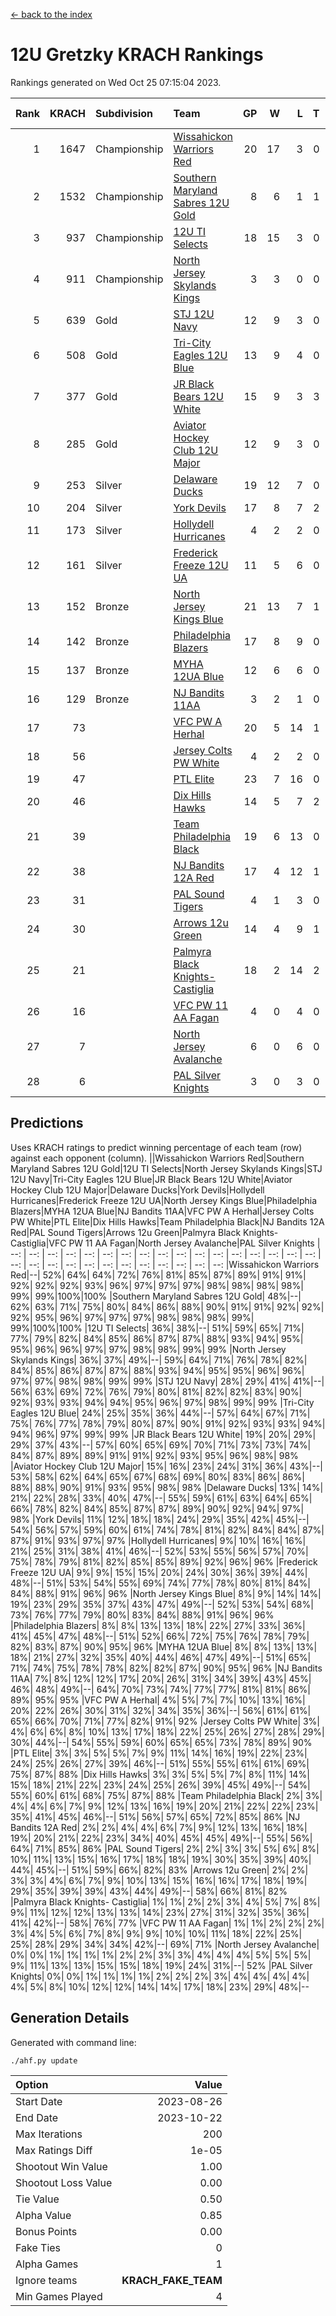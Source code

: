 [<- back to the index](readme.md)
# 12U Gretzky KRACH Rankings
Rankings generated on Wed Oct 25 07:15:04 2023.

Rank|KRACH|Subdivision|Team|GP|W|L|T|OTW|OTL|SoS|Exp Wins|Win Diff
---:|---:|:---|:---|---:|---:|---:|---:|---:|---:|---:|---:|---:
1|1647|Championship|[Wissahickon Warriors Red](https://gamesheetstats.com/seasons/3659/teams/140468/schedule)|20|17|3|0|1|0|365|17.9|0.0
2|1532|Championship|[Southern Maryland Sabres 12U Gold](https://gamesheetstats.com/seasons/3659/teams/140463/schedule)|8|6|1|1|0|0|484|7.4|0.0
3|937|Championship|[12U TI Selects](https://gamesheetstats.com/seasons/3659/teams/140450/schedule)|18|15|3|0|0|1|260|15.9|0.0
4|911|Championship|[North Jersey Skylands Kings](https://gamesheetstats.com/seasons/3659/teams/140784/schedule)|3|3|0|0|0|0|36|3.8|-0.0
5|639|Gold|[STJ 12U Navy](https://gamesheetstats.com/seasons/3659/teams/140464/schedule)|12|9|3|0|1|0|348|9.9|0.0
6|508|Gold|[Tri-City Eagles 12U Blue](https://gamesheetstats.com/seasons/3659/teams/140466/schedule)|13|9|4|0|0|0|397|9.9|0.0
7|377|Gold|[JR Black Bears 12U White](https://gamesheetstats.com/seasons/3659/teams/140456/schedule)|15|9|3|3|0|1|341|11.4|0.0
8|285|Gold|[Aviator Hockey Club 12U Major](https://gamesheetstats.com/seasons/3659/teams/140452/schedule)|12|9|3|0|1|0|214|9.9|0.0
9|253|Silver|[Delaware Ducks](https://gamesheetstats.com/seasons/3659/teams/140453/schedule)|19|12|7|0|0|0|243|12.9|0.0
10|204|Silver|[York Devils](https://gamesheetstats.com/seasons/3659/teams/140469/schedule)|17|8|7|2|1|0|430|9.9|0.0
11|173|Silver|[Hollydell Hurricanes](https://gamesheetstats.com/seasons/3659/teams/140777/schedule)|4|2|2|0|0|0|411|2.9|0.0
12|161|Silver|[Frederick Freeze 12U UA](https://gamesheetstats.com/seasons/3659/teams/140455/schedule)|11|5|6|0|0|0|355|5.9|0.0
13|152|Bronze|[North Jersey Kings Blue](https://gamesheetstats.com/seasons/3659/teams/140459/schedule)|21|13|7|1|1|0|187|14.4|0.0
14|142|Bronze|[Philadelphia Blazers](https://gamesheetstats.com/seasons/3659/teams/140461/schedule)|17|8|9|0|1|0|431|8.9|0.0
15|137|Bronze|[MYHA 12UA Blue](https://gamesheetstats.com/seasons/3659/teams/140457/schedule)|12|6|6|0|0|1|347|6.9|0.0
16|129|Bronze|[NJ Bandits 11AA](https://gamesheetstats.com/seasons/3659/teams/140782/schedule)|3|2|1|0|0|0|64|2.9|0.0
17|73||[VFC PW A Herhal](https://gamesheetstats.com/seasons/3659/teams/140467/schedule)|20|5|14|1|0|0|414|6.4|0.0
18|56||[Jersey Colts PW White](https://gamesheetstats.com/seasons/3659/teams/140778/schedule)|4|2|2|0|0|0|57|2.9|0.0
19|47||[PTL Elite](https://gamesheetstats.com/seasons/3659/teams/140462/schedule)|23|7|16|0|1|2|355|7.8|-0.0
20|46||[Dix Hills Hawks](https://gamesheetstats.com/seasons/3659/teams/140454/schedule)|14|5|7|2|0|0|132|6.9|0.0
21|39||[Team Philadelphia Black](https://gamesheetstats.com/seasons/3659/teams/140465/schedule)|19|6|13|0|0|0|155|6.9|0.0
22|38||[NJ Bandits 12A Red](https://gamesheetstats.com/seasons/3659/teams/140458/schedule)|17|4|12|1|0|1|365|5.4|0.0
23|31||[PAL Sound Tigers](https://gamesheetstats.com/seasons/3659/teams/140486/schedule)|4|1|3|0|0|1|131|1.9|0.0
24|30||[Arrows 12u Green](https://gamesheetstats.com/seasons/3659/teams/140451/schedule)|14|4|9|1|1|0|211|5.4|0.0
25|21||[Palmyra Black Knights- Castiglia](https://gamesheetstats.com/seasons/3659/teams/140460/schedule)|18|2|14|2|0|0|302|3.9|0.0
26|16||[VFC PW 11 AA Fagan](https://gamesheetstats.com/seasons/3659/teams/140789/schedule)|4|0|4|0|0|1|442|0.9|0.0
27|7||[North Jersey Avalanche](https://gamesheetstats.com/seasons/3659/teams/140783/schedule)|6|0|6|0|0|0|100|0.9|0.0
28|6||[PAL Silver Knights](https://gamesheetstats.com/seasons/3659/teams/140514/schedule)|3|0|3|0|0|0|29|0.9|0.0

## Predictions
Uses KRACH ratings to predict winning percentage of each team (row) against each opponent (column).
||Wissahickon Warriors Red|Southern Maryland Sabres 12U Gold|12U TI Selects|North Jersey Skylands Kings|STJ 12U Navy|Tri-City Eagles 12U Blue|JR Black Bears 12U White|Aviator Hockey Club 12U Major|Delaware Ducks|York Devils|Hollydell Hurricanes|Frederick Freeze 12U UA|North Jersey Kings Blue|Philadelphia Blazers|MYHA 12UA Blue|NJ Bandits 11AA|VFC PW A Herhal|Jersey Colts PW White|PTL Elite|Dix Hills Hawks|Team Philadelphia Black|NJ Bandits 12A Red|PAL Sound Tigers|Arrows 12u Green|Palmyra Black Knights- Castiglia|VFC PW 11 AA Fagan|North Jersey Avalanche|PAL Silver Knights
| --: | --: | --: | --: | --: | --: | --: | --: | --: | --: | --: | --: | --: | --: | --: | --: | --: | --: | --: | --: | --: | --: | --: | --: | --: | --: | --: | --: | --: 
|Wissahickon Warriors Red|--| 52%| 64%| 64%| 72%| 76%| 81%| 85%| 87%| 89%| 91%| 91%| 92%| 92%| 92%| 93%| 96%| 97%| 97%| 97%| 98%| 98%| 98%| 98%| 99%| 99%|100%|100%
|Southern Maryland Sabres 12U Gold| 48%|--| 62%| 63%| 71%| 75%| 80%| 84%| 86%| 88%| 90%| 91%| 91%| 92%| 92%| 92%| 95%| 96%| 97%| 97%| 97%| 98%| 98%| 98%| 99%| 99%|100%|100%
|12U TI Selects| 36%| 38%|--| 51%| 59%| 65%| 71%| 77%| 79%| 82%| 84%| 85%| 86%| 87%| 87%| 88%| 93%| 94%| 95%| 95%| 96%| 96%| 97%| 97%| 98%| 98%| 99%| 99%
|North Jersey Skylands Kings| 36%| 37%| 49%|--| 59%| 64%| 71%| 76%| 78%| 82%| 84%| 85%| 86%| 87%| 87%| 88%| 93%| 94%| 95%| 95%| 96%| 96%| 97%| 97%| 98%| 98%| 99%| 99%
|STJ 12U Navy| 28%| 29%| 41%| 41%|--| 56%| 63%| 69%| 72%| 76%| 79%| 80%| 81%| 82%| 82%| 83%| 90%| 92%| 93%| 93%| 94%| 94%| 95%| 96%| 97%| 98%| 99%| 99%
|Tri-City Eagles 12U Blue| 24%| 25%| 35%| 36%| 44%|--| 57%| 64%| 67%| 71%| 75%| 76%| 77%| 78%| 79%| 80%| 87%| 90%| 91%| 92%| 93%| 93%| 94%| 94%| 96%| 97%| 99%| 99%
|JR Black Bears 12U White| 19%| 20%| 29%| 29%| 37%| 43%|--| 57%| 60%| 65%| 69%| 70%| 71%| 73%| 73%| 74%| 84%| 87%| 89%| 89%| 91%| 91%| 92%| 93%| 95%| 96%| 98%| 98%
|Aviator Hockey Club 12U Major| 15%| 16%| 23%| 24%| 31%| 36%| 43%|--| 53%| 58%| 62%| 64%| 65%| 67%| 68%| 69%| 80%| 83%| 86%| 86%| 88%| 88%| 90%| 91%| 93%| 95%| 98%| 98%
|Delaware Ducks| 13%| 14%| 21%| 22%| 28%| 33%| 40%| 47%|--| 55%| 59%| 61%| 63%| 64%| 65%| 66%| 78%| 82%| 84%| 85%| 87%| 87%| 89%| 90%| 92%| 94%| 97%| 98%
|York Devils| 11%| 12%| 18%| 18%| 24%| 29%| 35%| 42%| 45%|--| 54%| 56%| 57%| 59%| 60%| 61%| 74%| 78%| 81%| 82%| 84%| 84%| 87%| 87%| 91%| 93%| 97%| 97%
|Hollydell Hurricanes|  9%| 10%| 16%| 16%| 21%| 25%| 31%| 38%| 41%| 46%|--| 52%| 53%| 55%| 56%| 57%| 70%| 75%| 78%| 79%| 81%| 82%| 85%| 85%| 89%| 92%| 96%| 96%
|Frederick Freeze 12U UA|  9%|  9%| 15%| 15%| 20%| 24%| 30%| 36%| 39%| 44%| 48%|--| 51%| 53%| 54%| 55%| 69%| 74%| 77%| 78%| 80%| 81%| 84%| 84%| 88%| 91%| 96%| 96%
|North Jersey Kings Blue|  8%|  9%| 14%| 14%| 19%| 23%| 29%| 35%| 37%| 43%| 47%| 49%|--| 52%| 53%| 54%| 68%| 73%| 76%| 77%| 79%| 80%| 83%| 84%| 88%| 91%| 96%| 96%
|Philadelphia Blazers|  8%|  8%| 13%| 13%| 18%| 22%| 27%| 33%| 36%| 41%| 45%| 47%| 48%|--| 51%| 52%| 66%| 72%| 75%| 76%| 78%| 79%| 82%| 83%| 87%| 90%| 95%| 96%
|MYHA 12UA Blue|  8%|  8%| 13%| 13%| 18%| 21%| 27%| 32%| 35%| 40%| 44%| 46%| 47%| 49%|--| 51%| 65%| 71%| 74%| 75%| 78%| 78%| 82%| 82%| 87%| 90%| 95%| 96%
|NJ Bandits 11AA|  7%|  8%| 12%| 12%| 17%| 20%| 26%| 31%| 34%| 39%| 43%| 45%| 46%| 48%| 49%|--| 64%| 70%| 73%| 74%| 77%| 77%| 81%| 81%| 86%| 89%| 95%| 95%
|VFC PW A Herhal|  4%|  5%|  7%|  7%| 10%| 13%| 16%| 20%| 22%| 26%| 30%| 31%| 32%| 34%| 35%| 36%|--| 56%| 61%| 61%| 65%| 66%| 70%| 71%| 77%| 82%| 91%| 92%
|Jersey Colts PW White|  3%|  4%|  6%|  6%|  8%| 10%| 13%| 17%| 18%| 22%| 25%| 26%| 27%| 28%| 29%| 30%| 44%|--| 54%| 55%| 59%| 60%| 65%| 65%| 73%| 78%| 89%| 90%
|PTL Elite|  3%|  3%|  5%|  5%|  7%|  9%| 11%| 14%| 16%| 19%| 22%| 23%| 24%| 25%| 26%| 27%| 39%| 46%|--| 51%| 55%| 55%| 61%| 61%| 69%| 75%| 87%| 88%
|Dix Hills Hawks|  3%|  3%|  5%|  5%|  7%|  8%| 11%| 14%| 15%| 18%| 21%| 22%| 23%| 24%| 25%| 26%| 39%| 45%| 49%|--| 54%| 55%| 60%| 61%| 68%| 75%| 87%| 88%
|Team Philadelphia Black|  2%|  3%|  4%|  4%|  6%|  7%|  9%| 12%| 13%| 16%| 19%| 20%| 21%| 22%| 22%| 23%| 35%| 41%| 45%| 46%|--| 51%| 56%| 57%| 65%| 72%| 85%| 86%
|NJ Bandits 12A Red|  2%|  2%|  4%|  4%|  6%|  7%|  9%| 12%| 13%| 16%| 18%| 19%| 20%| 21%| 22%| 23%| 34%| 40%| 45%| 45%| 49%|--| 55%| 56%| 64%| 71%| 85%| 86%
|PAL Sound Tigers|  2%|  2%|  3%|  3%|  5%|  6%|  8%| 10%| 11%| 13%| 15%| 16%| 17%| 18%| 18%| 19%| 30%| 35%| 39%| 40%| 44%| 45%|--| 51%| 59%| 66%| 82%| 83%
|Arrows 12u Green|  2%|  2%|  3%|  3%|  4%|  6%|  7%|  9%| 10%| 13%| 15%| 16%| 16%| 17%| 18%| 19%| 29%| 35%| 39%| 39%| 43%| 44%| 49%|--| 58%| 66%| 81%| 82%
|Palmyra Black Knights- Castiglia|  1%|  1%|  2%|  2%|  3%|  4%|  5%|  7%|  8%|  9%| 11%| 12%| 12%| 13%| 13%| 14%| 23%| 27%| 31%| 32%| 35%| 36%| 41%| 42%|--| 58%| 76%| 77%
|VFC PW 11 AA Fagan|  1%|  1%|  2%|  2%|  2%|  3%|  4%|  5%|  6%|  7%|  8%|  9%|  9%| 10%| 10%| 11%| 18%| 22%| 25%| 25%| 28%| 29%| 34%| 34%| 42%|--| 69%| 71%
|North Jersey Avalanche|  0%|  0%|  1%|  1%|  1%|  1%|  2%|  2%|  3%|  3%|  4%|  4%|  4%|  5%|  5%|  5%|  9%| 11%| 13%| 13%| 15%| 15%| 18%| 19%| 24%| 31%|--| 52%
|PAL Silver Knights|  0%|  0%|  1%|  1%|  1%|  1%|  2%|  2%|  2%|  3%|  4%|  4%|  4%|  4%|  4%|  5%|  8%| 10%| 12%| 12%| 14%| 14%| 17%| 18%| 23%| 29%| 48%|--

## Generation Details

Generated with command line:
```
./ahf.py update
```

| Option | Value |
| :----- | ----: |
| Start Date | 2023-08-26 |
| End Date | 2023-10-22 |
| Max Iterations | 200 |
| Max Ratings Diff | 1e-05 |
| Shootout Win Value | 1.00 |
| Shootout Loss Value | 0.00 |
| Tie Value | 0.50 |
| Alpha Value | 0.85 |
| Bonus Points | 0.00 |
| Fake Ties | 0 |
| Alpha Games | 1 |
| Ignore teams | __KRACH_FAKE_TEAM__ |
| Min Games Played | 4 |

